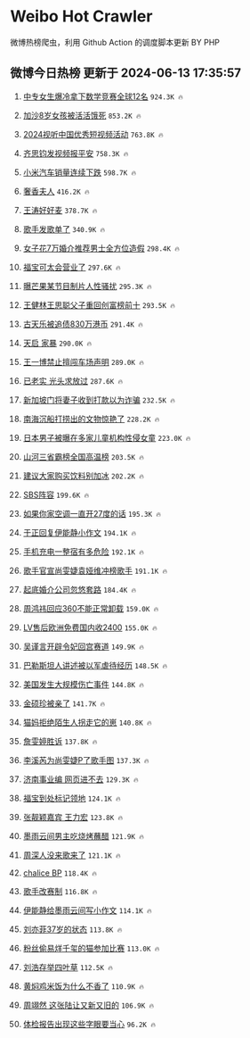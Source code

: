 # Weibo Hot Crawler 



微博热榜爬虫，利用 Github Action 的调度脚本更新 BY PHP 


## 微博今日热榜 更新于 2024-06-13 17:35:57 
1. [中专女生爆冷拿下数学竞赛全球12名](https://s.weibo.com/weibo?q=%23%E4%B8%AD%E4%B8%93%E5%A5%B3%E7%94%9F%E7%88%86%E5%86%B7%E6%8B%BF%E4%B8%8B%E6%95%B0%E5%AD%A6%E7%AB%9E%E8%B5%9B%E5%85%A8%E7%90%8312%E5%90%8D%23&t=31&band_rank=1&Refer=top) `924.3K 🔥` 

1. [加沙8岁女孩被活活饿死](https://s.weibo.com/weibo?q=%23%E5%8A%A0%E6%B2%998%E5%B2%81%E5%A5%B3%E5%AD%A9%E8%A2%AB%E6%B4%BB%E6%B4%BB%E9%A5%BF%E6%AD%BB%23&t=31&band_rank=2&Refer=top) `853.2K 🔥` 

1. [2024视听中国优秀短视频活动](https://s.weibo.com/weibo?q=%232024%E8%A7%86%E5%90%AC%E4%B8%AD%E5%9B%BD%E4%BC%98%E7%A7%80%E7%9F%AD%E8%A7%86%E9%A2%91%E6%B4%BB%E5%8A%A8%23&t=31&band_rank=3&Refer=top) `763.8K 🔥` 

1. [齐思钧发视频报平安](https://s.weibo.com/weibo?q=%23%E9%BD%90%E6%80%9D%E9%92%A7%E5%8F%91%E8%A7%86%E9%A2%91%E6%8A%A5%E5%B9%B3%E5%AE%89%23&t=31&band_rank=4&Refer=top) `758.3K 🔥` 

1. [小米汽车销量连续下跌](https://s.weibo.com/weibo?q=%23%E5%B0%8F%E7%B1%B3%E6%B1%BD%E8%BD%A6%E9%94%80%E9%87%8F%E8%BF%9E%E7%BB%AD%E4%B8%8B%E8%B7%8C%23&t=31&band_rank=5&Refer=top) `598.7K 🔥` 

1. [奢香夫人](https://s.weibo.com/weibo?q=%E5%A5%A2%E9%A6%99%E5%A4%AB%E4%BA%BA&t=31&band_rank=6&Refer=top) `416.2K 🔥` 

1. [王涛好好麦](https://s.weibo.com/weibo?q=%23%E7%8E%8B%E6%B6%9B%E5%A5%BD%E5%A5%BD%E9%BA%A6%23&t=31&band_rank=7&Refer=top) `378.7K 🔥` 

1. [歌手发歌单了](https://s.weibo.com/weibo?q=%23%E6%AD%8C%E6%89%8B%E5%8F%91%E6%AD%8C%E5%8D%95%E4%BA%86%23&t=31&band_rank=8&Refer=top) `340.9K 🔥` 

1. [女子花7万婚介推荐男士全方位造假](https://s.weibo.com/weibo?q=%23%E5%A5%B3%E5%AD%90%E8%8A%B17%E4%B8%87%E5%A9%9A%E4%BB%8B%E6%8E%A8%E8%8D%90%E7%94%B7%E5%A3%AB%E5%85%A8%E6%96%B9%E4%BD%8D%E9%80%A0%E5%81%87%23&t=31&band_rank=9&Refer=top) `298.4K 🔥` 

1. [福宝可太会营业了](https://s.weibo.com/weibo?q=%23%E7%A6%8F%E5%AE%9D%E5%8F%AF%E5%A4%AA%E4%BC%9A%E8%90%A5%E4%B8%9A%E4%BA%86%23&t=31&band_rank=10&Refer=top) `297.6K 🔥` 

1. [曝芒果某节目制片人性骚扰](https://s.weibo.com/weibo?q=%23%E6%9B%9D%E8%8A%92%E6%9E%9C%E6%9F%90%E8%8A%82%E7%9B%AE%E5%88%B6%E7%89%87%E4%BA%BA%E6%80%A7%E9%AA%9A%E6%89%B0%23&t=31&band_rank=11&Refer=top) `295.3K 🔥` 

1. [王健林王思聪父子重回创富榜前十](https://s.weibo.com/weibo?q=%23%E7%8E%8B%E5%81%A5%E6%9E%97%E7%8E%8B%E6%80%9D%E8%81%AA%E7%88%B6%E5%AD%90%E9%87%8D%E5%9B%9E%E5%88%9B%E5%AF%8C%E6%A6%9C%E5%89%8D%E5%8D%81%23&t=31&band_rank=12&Refer=top) `293.5K 🔥` 

1. [古天乐被追债830万港币](https://s.weibo.com/weibo?q=%23%E5%8F%A4%E5%A4%A9%E4%B9%90%E8%A2%AB%E8%BF%BD%E5%80%BA830%E4%B8%87%E6%B8%AF%E5%B8%81%23&t=31&band_rank=13&Refer=top) `291.4K 🔥` 

1. [天启 家暴](https://s.weibo.com/weibo?q=%E5%A4%A9%E5%90%AF%20%E5%AE%B6%E6%9A%B4&t=31&band_rank=14&Refer=top) `290.0K 🔥` 

1. [王一博禁止擅闯车场声明](https://s.weibo.com/weibo?q=%23%E7%8E%8B%E4%B8%80%E5%8D%9A%E7%A6%81%E6%AD%A2%E6%93%85%E9%97%AF%E8%BD%A6%E5%9C%BA%E5%A3%B0%E6%98%8E%23&t=31&band_rank=15&Refer=top) `289.0K 🔥` 

1. [已老实 光头求放过](https://s.weibo.com/weibo?q=%E5%B7%B2%E8%80%81%E5%AE%9E%20%E5%85%89%E5%A4%B4%E6%B1%82%E6%94%BE%E8%BF%87&t=31&band_rank=16&Refer=top) `287.6K 🔥` 

1. [新加坡门将妻子收到打款以为诈骗](https://s.weibo.com/weibo?q=%23%E6%96%B0%E5%8A%A0%E5%9D%A1%E9%97%A8%E5%B0%86%E5%A6%BB%E5%AD%90%E6%94%B6%E5%88%B0%E6%89%93%E6%AC%BE%E4%BB%A5%E4%B8%BA%E8%AF%88%E9%AA%97%23&t=31&band_rank=17&Refer=top) `232.5K 🔥` 

1. [南海沉船打捞出的文物惊艳了](https://s.weibo.com/weibo?q=%23%E5%8D%97%E6%B5%B7%E6%B2%89%E8%88%B9%E6%89%93%E6%8D%9E%E5%87%BA%E7%9A%84%E6%96%87%E7%89%A9%E6%83%8A%E8%89%B3%E4%BA%86%23&t=31&band_rank=18&Refer=top) `228.2K 🔥` 

1. [日本男子被曝在多家儿童机构性侵女童](https://s.weibo.com/weibo?q=%23%E6%97%A5%E6%9C%AC%E7%94%B7%E5%AD%90%E8%A2%AB%E6%9B%9D%E5%9C%A8%E5%A4%9A%E5%AE%B6%E5%84%BF%E7%AB%A5%E6%9C%BA%E6%9E%84%E6%80%A7%E4%BE%B5%E5%A5%B3%E7%AB%A5%23&t=31&band_rank=19&Refer=top) `223.0K 🔥` 

1. [山河三省霸榜全国高温榜](https://s.weibo.com/weibo?q=%23%E5%B1%B1%E6%B2%B3%E4%B8%89%E7%9C%81%E9%9C%B8%E6%A6%9C%E5%85%A8%E5%9B%BD%E9%AB%98%E6%B8%A9%E6%A6%9C%23&t=31&band_rank=20&Refer=top) `203.5K 🔥` 

1. [建议大家购买饮料别加冰](https://s.weibo.com/weibo?q=%23%E5%BB%BA%E8%AE%AE%E5%A4%A7%E5%AE%B6%E8%B4%AD%E4%B9%B0%E9%A5%AE%E6%96%99%E5%88%AB%E5%8A%A0%E5%86%B0%23&t=31&band_rank=21&Refer=top) `202.2K 🔥` 

1. [SBS阵容](https://s.weibo.com/weibo?q=SBS%E9%98%B5%E5%AE%B9&t=31&band_rank=22&Refer=top) `199.6K 🔥` 

1. [如果你家空调一直开27度的话](https://s.weibo.com/weibo?q=%E5%A6%82%E6%9E%9C%E4%BD%A0%E5%AE%B6%E7%A9%BA%E8%B0%83%E4%B8%80%E7%9B%B4%E5%BC%8027%E5%BA%A6%E7%9A%84%E8%AF%9D&t=31&band_rank=23&Refer=top) `195.3K 🔥` 

1. [于正回复伊能静小作文](https://s.weibo.com/weibo?q=%23%E4%BA%8E%E6%AD%A3%E5%9B%9E%E5%A4%8D%E4%BC%8A%E8%83%BD%E9%9D%99%E5%B0%8F%E4%BD%9C%E6%96%87%23&t=31&band_rank=24&Refer=top) `194.1K 🔥` 

1. [手机充电一整宿有多危险](https://s.weibo.com/weibo?q=%23%E6%89%8B%E6%9C%BA%E5%85%85%E7%94%B5%E4%B8%80%E6%95%B4%E5%AE%BF%E6%9C%89%E5%A4%9A%E5%8D%B1%E9%99%A9%23&t=31&band_rank=25&Refer=top) `192.1K 🔥` 

1. [歌手官宣尚雯婕袁娅维冲榜歌手](https://s.weibo.com/weibo?q=%E6%AD%8C%E6%89%8B%E5%AE%98%E5%AE%A3%E5%B0%9A%E9%9B%AF%E5%A9%95%E8%A2%81%E5%A8%85%E7%BB%B4%E5%86%B2%E6%A6%9C%E6%AD%8C%E6%89%8B&t=31&band_rank=26&Refer=top) `191.1K 🔥` 

1. [起底婚介公司忽悠套路](https://s.weibo.com/weibo?q=%23%E8%B5%B7%E5%BA%95%E5%A9%9A%E4%BB%8B%E5%85%AC%E5%8F%B8%E5%BF%BD%E6%82%A0%E5%A5%97%E8%B7%AF%23&t=31&band_rank=27&Refer=top) `184.4K 🔥` 

1. [周鸿祎回应360不能正常卸载](https://s.weibo.com/weibo?q=%23%E5%91%A8%E9%B8%BF%E7%A5%8E%E5%9B%9E%E5%BA%94360%E4%B8%8D%E8%83%BD%E6%AD%A3%E5%B8%B8%E5%8D%B8%E8%BD%BD%23&t=31&band_rank=28&Refer=top) `159.0K 🔥` 

1. [LV售后欧洲免费国内收2400](https://s.weibo.com/weibo?q=%23LV%E5%94%AE%E5%90%8E%E6%AC%A7%E6%B4%B2%E5%85%8D%E8%B4%B9%E5%9B%BD%E5%86%85%E6%94%B62400%23&t=31&band_rank=29&Refer=top) `155.0K 🔥` 

1. [吴谨言开辟令妃回宫赛道](https://s.weibo.com/weibo?q=%23%E5%90%B4%E8%B0%A8%E8%A8%80%E5%BC%80%E8%BE%9F%E4%BB%A4%E5%A6%83%E5%9B%9E%E5%AE%AB%E8%B5%9B%E9%81%93%23&t=31&band_rank=30&Refer=top) `149.9K 🔥` 

1. [巴勒斯坦人讲述被以军虐待经历](https://s.weibo.com/weibo?q=%23%E5%B7%B4%E5%8B%92%E6%96%AF%E5%9D%A6%E4%BA%BA%E8%AE%B2%E8%BF%B0%E8%A2%AB%E4%BB%A5%E5%86%9B%E8%99%90%E5%BE%85%E7%BB%8F%E5%8E%86%23&t=31&band_rank=31&Refer=top) `148.5K 🔥` 

1. [美国发生大规模伤亡事件](https://s.weibo.com/weibo?q=%23%E7%BE%8E%E5%9B%BD%E5%8F%91%E7%94%9F%E5%A4%A7%E8%A7%84%E6%A8%A1%E4%BC%A4%E4%BA%A1%E4%BA%8B%E4%BB%B6%23&t=31&band_rank=32&Refer=top) `144.8K 🔥` 

1. [金硕珍被亲了](https://s.weibo.com/weibo?q=%E9%87%91%E7%A1%95%E7%8F%8D%E8%A2%AB%E4%BA%B2%E4%BA%86&t=31&band_rank=33&Refer=top) `141.7K 🔥` 

1. [猫妈拒绝陌生人拐走它的崽](https://s.weibo.com/weibo?q=%23%E7%8C%AB%E5%A6%88%E6%8B%92%E7%BB%9D%E9%99%8C%E7%94%9F%E4%BA%BA%E6%8B%90%E8%B5%B0%E5%AE%83%E7%9A%84%E5%B4%BD%23&t=31&band_rank=34&Refer=top) `140.8K 🔥` 

1. [詹雯婷胜诉](https://s.weibo.com/weibo?q=%23%E8%A9%B9%E9%9B%AF%E5%A9%B7%E8%83%9C%E8%AF%89%23&t=31&band_rank=35&Refer=top) `137.8K 🔥` 

1. [李溪芮为尚雯婕P了歌手图](https://s.weibo.com/weibo?q=%23%E6%9D%8E%E6%BA%AA%E8%8A%AE%E4%B8%BA%E5%B0%9A%E9%9B%AF%E5%A9%95P%E4%BA%86%E6%AD%8C%E6%89%8B%E5%9B%BE%23&t=31&band_rank=36&Refer=top) `137.3K 🔥` 

1. [济南事业编 网页进不去](https://s.weibo.com/weibo?q=%E6%B5%8E%E5%8D%97%E4%BA%8B%E4%B8%9A%E7%BC%96%20%E7%BD%91%E9%A1%B5%E8%BF%9B%E4%B8%8D%E5%8E%BB&t=31&band_rank=37&Refer=top) `129.3K 🔥` 

1. [福宝到处标记领地](https://s.weibo.com/weibo?q=%E7%A6%8F%E5%AE%9D%E5%88%B0%E5%A4%84%E6%A0%87%E8%AE%B0%E9%A2%86%E5%9C%B0&t=31&band_rank=38&Refer=top) `124.1K 🔥` 

1. [张靓颖嘉宾 王力宏](https://s.weibo.com/weibo?q=%E5%BC%A0%E9%9D%93%E9%A2%96%E5%98%89%E5%AE%BE%20%E7%8E%8B%E5%8A%9B%E5%AE%8F&t=31&band_rank=39&Refer=top) `123.8K 🔥` 

1. [墨雨云间男主吃烧烤蘸醋](https://s.weibo.com/weibo?q=%23%E5%A2%A8%E9%9B%A8%E4%BA%91%E9%97%B4%E7%94%B7%E4%B8%BB%E5%90%83%E7%83%A7%E7%83%A4%E8%98%B8%E9%86%8B%23&t=31&band_rank=40&Refer=top) `121.9K 🔥` 

1. [周深人没来歌来了](https://s.weibo.com/weibo?q=%23%E5%91%A8%E6%B7%B1%E4%BA%BA%E6%B2%A1%E6%9D%A5%E6%AD%8C%E6%9D%A5%E4%BA%86%23&t=31&band_rank=41&Refer=top) `121.1K 🔥` 

1. [chalice BP](https://s.weibo.com/weibo?q=chalice%20BP&t=31&band_rank=42&Refer=top) `118.4K 🔥` 

1. [歌手改赛制](https://s.weibo.com/weibo?q=%E6%AD%8C%E6%89%8B%E6%94%B9%E8%B5%9B%E5%88%B6&t=31&band_rank=43&Refer=top) `116.8K 🔥` 

1. [伊能静给墨雨云间写小作文](https://s.weibo.com/weibo?q=%23%E4%BC%8A%E8%83%BD%E9%9D%99%E7%BB%99%E5%A2%A8%E9%9B%A8%E4%BA%91%E9%97%B4%E5%86%99%E5%B0%8F%E4%BD%9C%E6%96%87%23&t=31&band_rank=44&Refer=top) `114.1K 🔥` 

1. [刘亦菲37岁的状态](https://s.weibo.com/weibo?q=%23%E5%88%98%E4%BA%A6%E8%8F%B237%E5%B2%81%E7%9A%84%E7%8A%B6%E6%80%81%23&t=31&band_rank=45&Refer=top) `113.8K 🔥` 

1. [粉丝偷易烊千玺的猫参加比赛](https://s.weibo.com/weibo?q=%23%E7%B2%89%E4%B8%9D%E5%81%B7%E6%98%93%E7%83%8A%E5%8D%83%E7%8E%BA%E7%9A%84%E7%8C%AB%E5%8F%82%E5%8A%A0%E6%AF%94%E8%B5%9B%23&t=31&band_rank=46&Refer=top) `113.0K 🔥` 

1. [刘浩存举四叶草](https://s.weibo.com/weibo?q=%23%E5%88%98%E6%B5%A9%E5%AD%98%E4%B8%BE%E5%9B%9B%E5%8F%B6%E8%8D%89%23&t=31&band_rank=47&Refer=top) `112.5K 🔥` 

1. [黄焖鸡米饭为什么不香了](https://s.weibo.com/weibo?q=%23%E9%BB%84%E7%84%96%E9%B8%A1%E7%B1%B3%E9%A5%AD%E4%B8%BA%E4%BB%80%E4%B9%88%E4%B8%8D%E9%A6%99%E4%BA%86%23&t=31&band_rank=48&Refer=top) `110.9K 🔥` 

1. [周翊然 这张陆让又新又旧的](https://s.weibo.com/weibo?q=%E5%91%A8%E7%BF%8A%E7%84%B6%20%E8%BF%99%E5%BC%A0%E9%99%86%E8%AE%A9%E5%8F%88%E6%96%B0%E5%8F%88%E6%97%A7%E7%9A%84&t=31&band_rank=49&Refer=top) `106.9K 🔥` 

1. [体检报告出现这些字眼要当心](https://s.weibo.com/weibo?q=%23%E4%BD%93%E6%A3%80%E6%8A%A5%E5%91%8A%E5%87%BA%E7%8E%B0%E8%BF%99%E4%BA%9B%E5%AD%97%E7%9C%BC%E8%A6%81%E5%BD%93%E5%BF%83%23&t=31&band_rank=50&Refer=top) `96.2K 🔥` 

